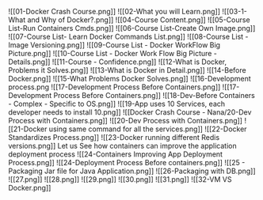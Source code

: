 ![[01-Docker Crash Course.png]] ![[02-What you will Learn.png]] ![[03-1-What and Why of Docker?.png]] ![[04-Course Content.png]] ![[05-Course List-Run Containers Cmds.png]] ![[06-Course List-Create Own Image.png]] ![[07-Course List- Learn Docker Commands List.png]] ![[08-Course List - Image Versioning.png]] ![[09-Course List - Docker WorkFlow Big Picture.png]] ![[10-Course List - Docker Work Flow Big Picture -Details.png]] ![[11-Course - Confidence.png]] ![[12-What is Docker, Problems it Solves.png]] ![[13-What is Docker in Detail.png]] ![[14-Before Docker.png]] ![[15-What Problems Docker Solves.png]] ![[16-Development process.png ![[17-Development Process Before Containers.png]] ![[17-Development Process Before Containers.png]] ![[18-Dev-Before Containers - Complex - Specific to OS.png]] ![[19-App uses 10 Services, each developer needs to install 10.png]] ![[Docker Crash Course - Nana/20-Dev Process with Containers.png]] ![[20-Dev Process with Containers.png]] ![[21-Docker using same command for all the services.png]] ![[22-Docker Standardizes Process.png]] ![[23-Docker running different Redis versions.png]] Let us See how containers can improve the application deployment process ![[24-Containers Improving App Deployment Process.png]] ![[24-Deployment Process Before containers.png]] ![[25 - Packaging Jar file for Java Application.png]] ![[26-Packaging with DB.png]] ![[27.png]] ![[28.png]] ![[29.png]] ![[30.png]] ![[31.png]] ![[32-VM VS Docker.png]]
